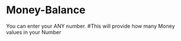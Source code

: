 # Money-Balance
You can enter your ANY number.
#This will provide how many Money values in your Number
